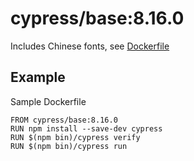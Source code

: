 # cypress/base:8.16.0

Includes Chinese fonts, see [Dockerfile](Dockerfile)

## Example

Sample Dockerfile

```
FROM cypress/base:8.16.0
RUN npm install --save-dev cypress
RUN $(npm bin)/cypress verify
RUN $(npm bin)/cypress run
```
